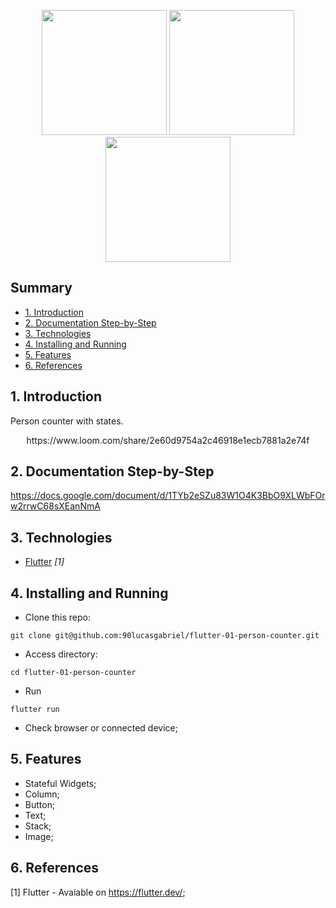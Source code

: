 
<div align="center">

<img src="https://user-images.githubusercontent.com/9625765/114217840-176de700-993f-11eb-871d-52548d971ca3.png" width="200px" /> <img src="https://user-images.githubusercontent.com/9625765/114217821-0cb35200-993f-11eb-88da-edc9640ff2ed.png" width="200px" /> <img src="https://user-images.githubusercontent.com/9625765/114217762-f73e2800-993e-11eb-8ce3-c553c795b14d.png" width="200px" />
    
</div>

## Summary
  - [1. Introduction](#1-introduction)
  - [2. Documentation Step-by-Step](#2-documentation-step-by-step)
  - [3. Technologies](#3-technologies)
  - [4. Installing and Running](#4-installing-and-running)
  - [5. Features](#5-features)
  - [6. References](#6-references)

## 1. Introduction
Person counter with states.

<div align="center">
  https://www.loom.com/share/2e60d9754a2c46918e1ecb7881a2e74f
  
</div>

## 2. Documentation Step-by-Step
https://docs.google.com/document/d/1TYb2eSZu83W1O4K3BbO9XLWbFOrw2rrwC68sXEanNmA

## 3. Technologies
- [Flutter](https://flutter.dev/) _[1]_

## 4. Installing and Running
- Clone this repo:
```
git clone git@github.com:90lucasgabriel/flutter-01-person-counter.git
```

- Access directory:
```
cd flutter-01-person-counter
```

- Run
```
flutter run
```

- Check browser or connected device;


## 5. Features
- Stateful Widgets;
- Column;
- Button;
- Text;
- Stack;
- Image;

## 6. References
[1] Flutter - Avaiable on https://flutter.dev/;
